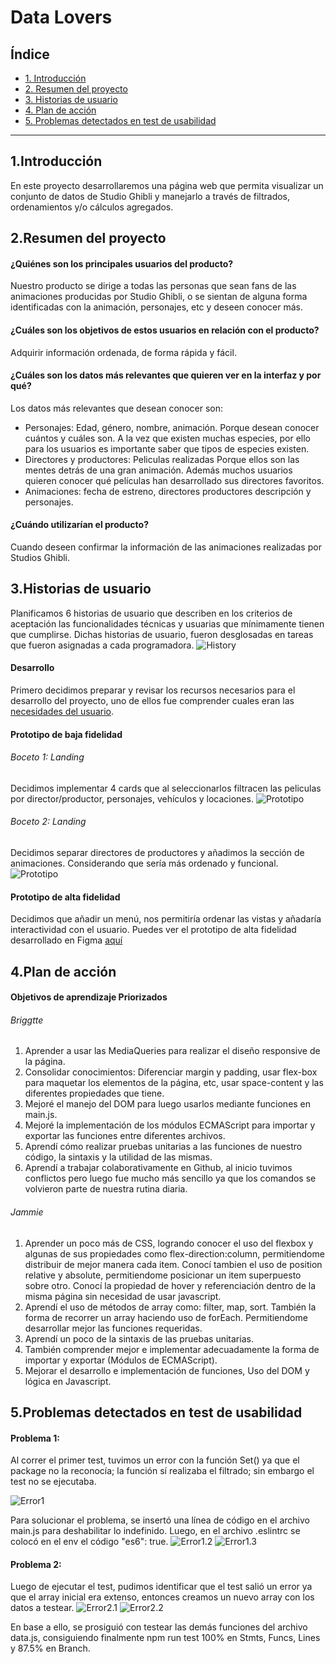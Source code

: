 # Data Lovers

## Índice

* [1. Introducción](#1-Introducción)
* [2. Resumen del proyecto](#2-resumen-del-proyecto)
* [3. Historias de usuario](#3-Historias-de-usuario)
* [4. Plan de acción](#4-Plan-de-acción)
* [5. Problemas detectados en test de usabilidad](#5-Problemas-detectados-en-test-de-usabilidad)
***
## 1.Introducción
En este proyecto desarrollaremos una página web que permita visualizar un conjunto de datos de Studio Ghibli y manejarlo a través de filtrados, ordenamientos y/o cálculos agregados.
## 2.Resumen del proyecto
#### ¿Quiénes son los principales usuarios del producto?
Nuestro producto se dirige a todas las personas que sean fans de las animaciones producidas por Studio Ghibli, o se sientan de alguna forma identificadas con la animación, personajes, etc y deseen conocer más.
#### ¿Cuáles son los objetivos de estos usuarios en relación con el producto?
Adquirir información ordenada, de forma rápida y fácil.
#### ¿Cuáles son los datos más relevantes que quieren ver en la interfaz y por qué?
Los datos más relevantes que desean conocer son:
* Personajes: Edad, género, nombre, animación.
    Porque desean conocer cuántos y cuáles son.
    A la vez que existen muchas especies, por ello para los usuarios es importante saber que tipos de especies existen.
* Directores y productores: Peliculas realizadas
    Porque ellos son las mentes detrás de una gran animación. Además muchos usuarios quieren conocer qué películas han desarrollado sus directores favoritos.
* Animaciones: fecha de estreno, directores productores descripción y personajes.

#### ¿Cuándo utilizarían el producto?
Cuando deseen confirmar la información de las animaciones realizadas por Studios Ghibli.
## 3.Historias de usuario
Planificamos 6 historias de usuario que describen en los criterios de aceptación las funcionalidades técnicas y usuarias que mínimamente tienen que cumplirse. Dichas historias de usuario, fueron desglosadas en tareas que fueron asignadas a cada programadora.
![History](HU.png)
#### Desarrollo
Primero decidimos preparar y revisar los recursos necesarios para el desarrollo del proyecto, uno de ellos fue comprender cuales eran las [necesidades del usuario](https://github.com/Laboratoria/LIM017-data-lovers/blob/main/src/data/ghibli/README.md).
#### Prototipo de baja fidelidad
###### Boceto 1: Landing
Decidimos implementar 4 cards que al seleccionarlos filtracen las peliculas por director/productor, personajes, vehículos y locaciones.
![Prototipo](Prototipo1.jpeg)

###### Boceto 2: Landing
Decidimos separar directores de productores y añadimos la sección de animaciones. Considerando que sería más ordenado y funcional.
![Prototipo](Prototipo2.jpeg)
#### Prototipo de alta fidelidad
Decidimos que añadir un menú, nos permitiría ordenar las vistas y añadaría interactividad con el usuario.
Puedes ver el prototipo de alta fidelidad desarrollado en Figma [aquí](https://www.figma.com/proto/Jg16yUfSaE4coBU1KYgqbn/Data-Lovers?node-id=0%3A1)
## 4.Plan de acción
#### Objetivos de aprendizaje Priorizados
###### Briggtte
1. Aprender a usar las MediaQueries para realizar el diseño responsive de la página.
2. Consolidar conocimientos: Diferenciar margin y padding, usar flex-box para maquetar los elementos de la página, etc, usar space-content y las diferentes propiedades que tiene.
3. Mejoré el manejo del DOM para luego usarlos mediante funciones en main.js.
4. Mejoré la implementación de los módulos ECMAScript para importar y exportar las funciones entre diferentes archivos.
5. Aprendí cómo realizar pruebas unitarias a las funciones de nuestro código, la sintaxis y la utilidad de las mismas.
6. Aprendí a trabajar colaborativamente en Github, al inicio tuvimos conflictos pero luego fue mucho más sencillo ya que los comandos se volvieron parte de nuestra rutina diaria.
###### Jammie
1. Aprender un poco más de CSS, logrando conocer el uso del flexbox y algunas de sus propiedades como flex-direction:column, permitiendome distribuir de mejor manera cada item. Conocí tambien el uso de position relative y absolute, permitiendome posicionar un item superpuesto sobre otro. Conocí la propiedad de hover y referenciación dentro de la misma página sin necesidad de usar javascript.
2. Aprendí el uso de métodos de array como: filter, map, sort. También la forma de recorrer un array haciendo uso de forEach. Permitiendome desarrollar mejor las funciones requeridas.
3. Aprendí un poco de la sintaxis de las pruebas unitarias.
4. También comprender mejor e implementar adecuadamente la forma de importar y exportar (Módulos de ECMAScript).
5. Mejorar el desarrollo e implementación de funciones, Uso del DOM y lógica en Javascript.
## 5.Problemas detectados en test de usabilidad
#### Problema 1:
Al correr el primer test, tuvimos un error con la función Set() ya que el package no la reconocía; la función sí realizaba el filtrado; sin embargo el test no se ejecutaba.

![Error1](Error1_1.jpeg)

Para solucionar el problema, se insertó una línea de código en el archivo main.js para deshabilitar lo indefinido. Luego, en el archivo .eslintrc se colocó en el env el código "es6": true.
![Error1.2](Error1_2.jpeg)
![Error1.3](Error1_3.jpeg)
#### Problema 2:
Luego de ejecutar el test, pudimos identificar que el test salió un error ya que el array inicial era extenso, entonces creamos un nuevo array con los datos a testear.
![Error2.1](Error2_1.jpeg)
![Error2.2](Error2_2.jpeg)

En base a ello, se prosiguió con testear las demás funciones del archivo data.js, consiguiendo finalmente npm run test
100% en Stmts, Funcs, Lines y 87.5% en Branch.